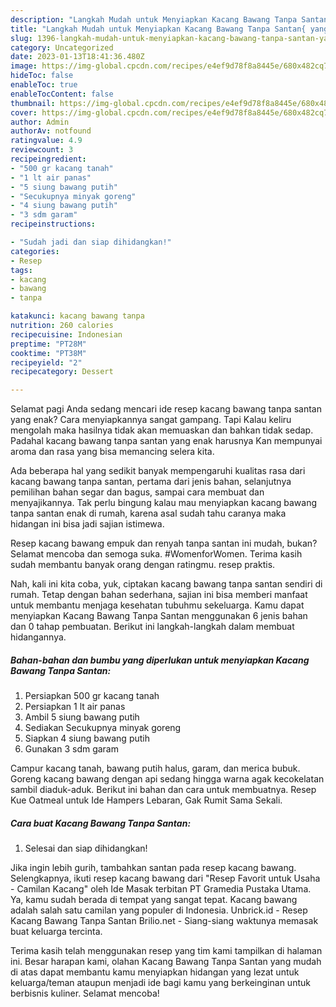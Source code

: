 ```yaml
---
description: "Langkah Mudah untuk Menyiapkan Kacang Bawang Tanpa Santan{ yang Bikin Ngiler,  Menu Buat lebaran"
title: "Langkah Mudah untuk Menyiapkan Kacang Bawang Tanpa Santan{ yang Bikin Ngiler,  Menu Buat lebaran"
slug: 1396-langkah-mudah-untuk-menyiapkan-kacang-bawang-tanpa-santan-yang-bikin-ngiler-menu-buat-lebaran
category: Uncategorized
date: 2023-01-13T18:41:36.480Z
image: https://img-global.cpcdn.com/recipes/e4ef9d78f8a8445e/680x482cq70/kacang-bawang-tanpa-santan-foto-resep-utama.jpg
hideToc: false
enableToc: true
enableTocContent: false
thumbnail: https://img-global.cpcdn.com/recipes/e4ef9d78f8a8445e/680x482cq70/kacang-bawang-tanpa-santan-foto-resep-utama.jpg
cover: https://img-global.cpcdn.com/recipes/e4ef9d78f8a8445e/680x482cq70/kacang-bawang-tanpa-santan-foto-resep-utama.jpg
author: Admin
authorAv: notfound
ratingvalue: 4.9
reviewcount: 3
recipeingredient:
- "500 gr kacang tanah"
- "1 lt air panas"
- "5 siung bawang putih"
- "Secukupnya minyak goreng"
- "4 siung bawang putih"
- "3 sdm garam"
recipeinstructions:

- "Sudah jadi dan siap dihidangkan!"
categories:
- Resep
tags:
- kacang
- bawang
- tanpa

katakunci: kacang bawang tanpa 
nutrition: 260 calories
recipecuisine: Indonesian
preptime: "PT28M"
cooktime: "PT38M"
recipeyield: "2"
recipecategory: Dessert

---
```



Selamat pagi Anda sedang mencari ide resep kacang bawang tanpa santan yang enak? Cara menyiapkannya sangat gampang. Tapi Kalau keliru mengolah maka hasilnya tidak akan memuaskan dan bahkan tidak sedap. Padahal kacang bawang tanpa santan yang enak harusnya Kan mempunyai aroma dan rasa yang bisa memancing selera kita.


Ada beberapa hal yang sedikit banyak mempengaruhi kualitas rasa dari kacang bawang tanpa santan, pertama dari jenis bahan, selanjutnya pemilihan bahan segar dan bagus, sampai cara membuat dan menyajikannya. Tak perlu bingung kalau mau menyiapkan kacang bawang tanpa santan enak di rumah, karena asal sudah tahu caranya maka hidangan ini bisa jadi sajian istimewa.

Resep kacang bawang empuk dan renyah tanpa santan ini mudah, bukan? Selamat mencoba dan semoga suka. #WomenforWomen. Terima kasih sudah membantu banyak orang dengan ratingmu. resep praktis.


Nah, kali ini kita coba, yuk, ciptakan kacang bawang tanpa santan sendiri di rumah. Tetap dengan bahan sederhana, sajian ini bisa memberi manfaat untuk membantu menjaga kesehatan tubuhmu sekeluarga. Kamu dapat menyiapkan Kacang Bawang Tanpa Santan menggunakan 6 jenis bahan dan 0 tahap pembuatan. Berikut ini langkah-langkah dalam membuat hidangannya.

<!--inarticleads1-->

##### Bahan-bahan dan bumbu yang diperlukan untuk menyiapkan Kacang Bawang Tanpa Santan:

1. Persiapkan 500 gr kacang tanah
1. Persiapkan 1 lt air panas
1. Ambil 5 siung bawang putih
1. Sediakan Secukupnya minyak goreng
1. Siapkan 4 siung bawang putih
1. Gunakan 3 sdm garam


Campur kacang tanah, bawang putih halus, garam, dan merica bubuk. Goreng kacang bawang dengan api sedang hingga warna agak kecokelatan sambil diaduk-aduk. Berikut ini bahan dan cara untuk membuatnya. Resep Kue Oatmeal untuk Ide Hampers Lebaran, Gak Rumit Sama Sekali. 

<!--inarticleads2-->

##### Cara buat Kacang Bawang Tanpa Santan:


1. Selesai dan siap dihidangkan!

Jika ingin lebih gurih, tambahkan santan pada resep kacang bawang. Selengkapnya, ikuti resep kacang bawang dari &#34;Resep Favorit untuk Usaha - Camilan Kacang&#34; oleh Ide Masak terbitan PT Gramedia Pustaka Utama. Ya, kamu sudah berada di tempat yang sangat tepat. Kacang bawang adalah salah satu camilan yang populer di Indonesia. Unbrick.id - Resep Kacang Bawang Tanpa Santan Brilio.net - Siang-siang waktunya memasak buat keluarga tercinta. 

Terima kasih telah menggunakan resep yang tim kami tampilkan di halaman ini. Besar harapan kami, olahan Kacang Bawang Tanpa Santan yang mudah di atas dapat membantu kamu menyiapkan hidangan yang lezat untuk keluarga/teman ataupun menjadi ide bagi kamu yang berkeinginan untuk berbisnis kuliner. Selamat mencoba!
